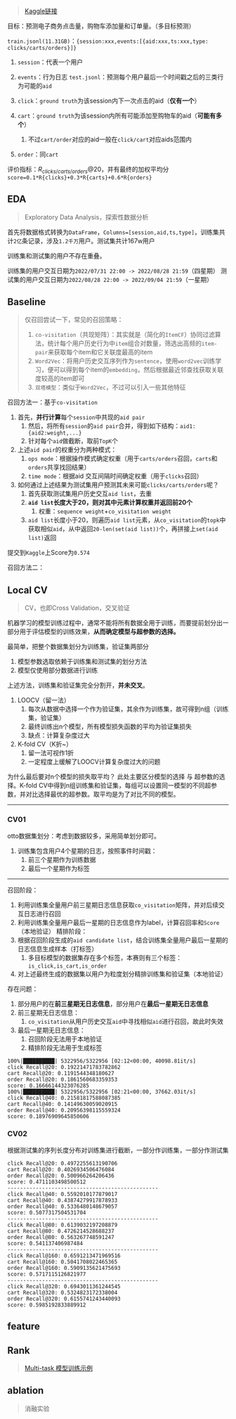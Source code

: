 > [Kaggle链接](https://www.kaggle.com/competitions/otto-recommender-system/overview)

目标：预测电子商务点击量，购物车添加量和订单量。（多目标预测）

`train.jsonl(11.31GB)`：`{session:xxx,events:[{aid:xxx,ts:xxx,type: clicks/carts/orders}]}`
1. `session`：代表一个用户
2. `events`：行为日志
`test.jsonl`：预测每个用户最后一个时间戳之后的三类行为可能的`aid`

1. `click`：`ground truth`为该session内下一次点击的aid（**仅有一个**）
2. `cart`：`ground truth`为该session内所有可能添加至购物车的aid（**可能有多个**）
	1. 不过`cart/order`对应的aid一般在`click/cart`对应aids范围内
3. `order`：同`cart`

评价指标：$R_{clicks/carts/orders}@20$，并有最终的加权平均分`score=0.1*R{clicks}+0.3*R{carts}+0.6*R{orders}`

## EDA
> Exploratory Data Analysis，探索性数据分析

首先将数据格式转换为`DataFrame`，`Columns=[session,aid,ts,type]`，训练集共计`2亿`条记录，涉及`1.2千万`用户。测试集共计167w用户

训练集和测试集的用户不存在重叠。

训练集的用户交互日期为`2022/07/31 22:00 -> 2022/08/28 21:59`（四星期）
测试集的用户交互日期为`2022/08/28 22:00 -> 2022/09/04 21:59`（一星期）


## Baseline
> 仅召回尝试一下，常见的召回策略：
> 1. `co-visitation`（共现矩阵）：其实就是（简化的`ItemCF`）协同过滤算法，统计每个用户历史行为中`item`组合对数量，筛选出高频的`item-pair`来获取每个item和它关联度最高的item
> 2. `Word2Vec`：将用户历史交互序列作为`sentence`，使用`word2vec`训练学习，便可以得到每个item的`embedding`，然后根据最近邻查找获取关联度较高的item即可
> 3. `双塔模型`：类似于`Word2Vec`，不过可以引入一些其他特征


召回方法一：基于`co-visitation`
1. 首先，**并行计算**每个`session`中共现的`aid pair`
	1. 然后，将所有`session`的`aid pair`合并，得到如下结构：`aid1:{aid2:weight,...}`
	2. 针对每个`aid`做截断，取前`TopK`个
2. 上述`aid pair`的权重分为两种模式：
	1. `ops mode`：根据操作模式确定权重（用于`carts/orders`召回，`carts`和`orders`共享找回结果）
	2. `time mode`：根据aid 交互间隔时间确定权重（用于`clicks`召回）
3. 如何通过上述结果为测试集用户预测其未来可能`clicks/carts/orders`呢？
	1. 首先获取测试集用户历史交互`aid list`，去重
	2. **`aid list`长度大于20，则对其中元素计算权重并返回前20个**
		1. 权重：`sequence weight`+`co_visitation weight`
	3. `aid list`长度小于20，则遍历`aid list`元素，从`co_visitation`的`topk`中获取相似`aid`，从中返回`20-len(set(aid list))`个，再拼接上`set(aid list)`返回

提交到`Kaggle`上Score为`0.574`

召回方法二：

## Local CV
> CV，也即Cross Validation，交叉验证

机器学习的模型训练过程中，通常不能将所有数据全用于训练，而要提前划分出一部分用于评估模型的训练效果，**从而确定模型与超参数的选择。**

最简单，把整个数据集划分为训练集，验证集两部分
1. 模型参数选取依赖于训练集和测试集的划分方法
2. 模型仅使用部分数据进行训练

上述方法，训练集和验证集完全分割开，**并未交叉**。

1. LOOCV（留一法）
	1. 每次从数据中选择一个作为验证集，其余作为训练集，故可得到n组（训练集，验证集）
	2. 最终训练出n个模型，所有模型损失函数的平均为验证集损失
	3. 缺点：计算复杂度过大
2. K-fold CV（K折~）
	1. 留一法可视作1折
	2. 一定程度上缓解了LOOCV计算复杂度过大的问题

为什么最后要对n个模型的损失取平均？
此处主要区分模型的选择 与 超参数的选择。K-fold CV中得到n组训练集和验证集，每组可以设置同一模型的不同超参数，并对比选择最优的超参数。取平均是为了对比不同的模型。

---
### CV01

otto数据集划分：考虑到数据较多，采用简单划分即可。
1. 训练集包含用户4个星期的日志，按照事件时间戳：
	1. 前三个星期作为训练数据
	2. 最后一个星期作为标签

----
召回阶段：
1. 利用训练集全量用户前三星期日志信息获取`co_visitation`矩阵，并对后续交互日志进行召回
2. 利用训练集全量用户最后一星期的日志信息作为label，计算召回率和`Score`（本地验证）
精排阶段：
1. 根据召回阶段生成的`aid candidate list`，结合训练集全量用户最后一星期的日志信息生成样本（打标签）
	1. 多目标模型的数据集存在多个标签，本赛则有三个标签：`is_click,is_cart,is_order`
2. 对上述最终生成的数据集以用户为粒度划分精排训练集和验证集（本地验证）

存在问题：
1. 部分用户的在**前三星期无日志信息**，部分用户在**最后一星期无日志信息**
2. 前三星期无日志信息：
	1. `co_visitation`从用户历史交互`aid`中寻找相似`aid`进行召回，故此时失效
3. 最后一星期无日志信息：
	1. 召回阶段无法用于本地验证
	2. 精排阶段无法用于生成标签

``` 
100%|██████████| 5322956/5322956 [02:12<00:00, 40098.81it/s]
click Recall@20: 0.19221471783782862
cart Recall@20: 0.1191544348180627
order Recall@20: 0.1861560683359353
score: 0.16666144323076285
100%|██████████| 5322956/5322956 [02:21<00:00, 37662.03it/s]
click Recall@40: 0.21581817588087385
cart Recall@40: 0.14149630059020915
order Recall@40: 0.20956398115559324
score: 0.18976909645850606
```

### CV02
根据测试集的序列长度分布对训练集进行截断，一部分作训练集，一部分作测试集
```
click Recall@20: 0.4972255613190706
cart Recall@20: 0.4026934506476084
order Recall@20: 0.500966264206436
score: 0.4711103498500512
------------------------------------------------
click Recall@40: 0.5592010177879017
cart Recall@40: 0.43874279917878933
order Recall@40: 0.5336480148679057
score: 0.5077317504531704
------------------------------------------------
click Recall@80: 0.6139032197208879
cart Recall@80: 0.4726214528688237
order Recall@80: 0.563267748591247
score: 0.541137406987484
------------------------------------------------
click Recall@160: 0.6591213471969516
cart Recall@160: 0.5041708022465365
order Recall@160: 0.5909135621475693
score: 0.5717115126821977
------------------------------------------------
click Recall@320: 0.6943011361244545
cart Recall@320: 0.5324823172338004
order Recall@320: 0.6155741243440093
score: 0.5985192833889912
```
## feature

## Rank
> [Multi-task 模型训练示例](https://github.com/datawhalechina/torch-rechub/blob/main/tutorials/Multi_Task.ipynb)



## ablation
> 消融实验